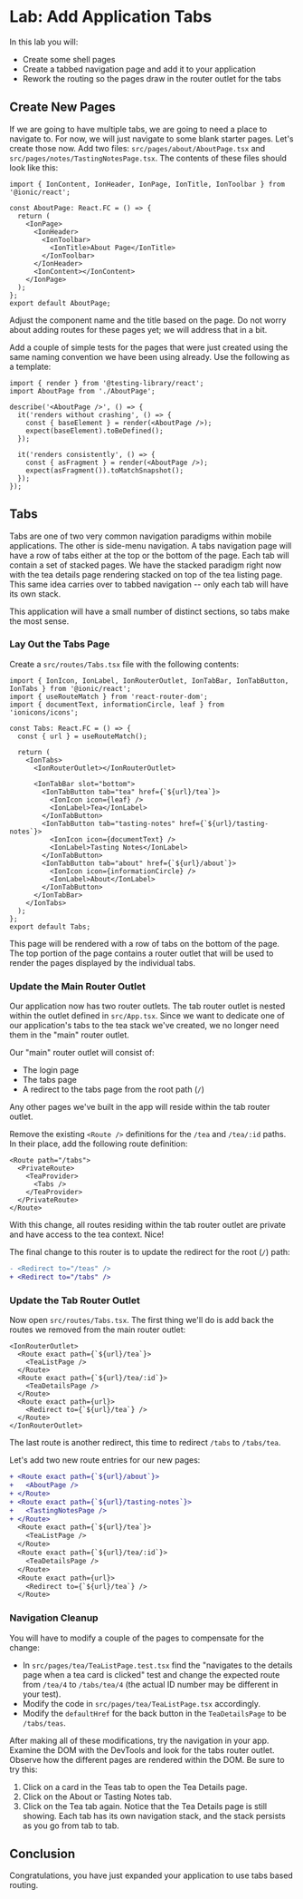 # Lab: Add Application Tabs

In this lab you will:

- Create some shell pages
- Create a tabbed navigation page and add it to your application
- Rework the routing so the pages draw in the router outlet for the tabs

## Create New Pages

If we are going to have multiple tabs, we are going to need a place to navigate to. For now, we will just navigate to some blank starter pages. Let's create those now. Add two files: `src/pages/about/AboutPage.tsx` and `src/pages/notes/TastingNotesPage.tsx`. The contents of these files should look like this:

```tsx
import { IonContent, IonHeader, IonPage, IonTitle, IonToolbar } from '@ionic/react';

const AboutPage: React.FC = () => {
  return (
    <IonPage>
      <IonHeader>
        <IonToolbar>
          <IonTitle>About Page</IonTitle>
        </IonToolbar>
      </IonHeader>
      <IonContent></IonContent>
    </IonPage>
  );
};
export default AboutPage;
```

Adjust the component name and the title based on the page. Do not worry about adding routes for these pages yet; we will address that in a bit.

Add a couple of simple tests for the pages that were just created using the same naming convention we have been using already. Use the following as a template:

```tsx
import { render } from '@testing-library/react';
import AboutPage from './AboutPage';

describe('<AboutPage />', () => {
  it('renders without crashing', () => {
    const { baseElement } = render(<AboutPage />);
    expect(baseElement).toBeDefined();
  });

  it('renders consistently', () => {
    const { asFragment } = render(<AboutPage />);
    expect(asFragment()).toMatchSnapshot();
  });
});
```

## Tabs

Tabs are one of two very common navigation paradigms within mobile applications. The other is side-menu navigation. A tabs navigation page will have a row of tabs either at the top or the bottom of the page. Each tab will contain a set of stacked pages. We have the stacked paradigm right now with the tea details page rendering stacked on top of the tea listing page. This same idea carries over to tabbed navigation -- only each tab will have its own stack.

This application will have a small number of distinct sections, so tabs make the most sense.

### Lay Out the Tabs Page

Create a `src/routes/Tabs.tsx` file with the following contents:

```tsx
import { IonIcon, IonLabel, IonRouterOutlet, IonTabBar, IonTabButton, IonTabs } from '@ionic/react';
import { useRouteMatch } from 'react-router-dom';
import { documentText, informationCircle, leaf } from 'ionicons/icons';

const Tabs: React.FC = () => {
  const { url } = useRouteMatch();

  return (
    <IonTabs>
      <IonRouterOutlet></IonRouterOutlet>

      <IonTabBar slot="bottom">
        <IonTabButton tab="tea" href={`${url}/tea`}>
          <IonIcon icon={leaf} />
          <IonLabel>Tea</IonLabel>
        </IonTabButton>
        <IonTabButton tab="tasting-notes" href={`${url}/tasting-notes`}>
          <IonIcon icon={documentText} />
          <IonLabel>Tasting Notes</IonLabel>
        </IonTabButton>
        <IonTabButton tab="about" href={`${url}/about`}>
          <IonIcon icon={informationCircle} />
          <IonLabel>About</IonLabel>
        </IonTabButton>
      </IonTabBar>
    </IonTabs>
  );
};
export default Tabs;
```

This page will be rendered with a row of tabs on the bottom of the page. The top portion of the page contains a router outlet that will be used to render the pages displayed by the individual tabs.

### Update the Main Router Outlet

Our application now has two router outlets. The tab router outlet is nested within the outlet defined in `src/App.tsx`. Since we want to dedicate one of our application's tabs to the tea stack we've created, we no longer need them in the "main" router outlet.

Our "main" router outlet will consist of:

- The login page
- The tabs page
- A redirect to the tabs page from the root path (`/`)

Any other pages we've built in the app will reside within the tab router outlet.

Remove the existing `<Route />` definitions for the `/tea` and `/tea/:id` paths. In their place, add the following route definition:

```tsx
<Route path="/tabs">
  <PrivateRoute>
    <TeaProvider>
      <Tabs />
    </TeaProvider>
  </PrivateRoute>
</Route>
```

With this change, all routes residing within the tab router outlet are private and have access to the tea context. Nice!

The final change to this router is to update the redirect for the root (`/`) path:

```diff
- <Redirect to="/teas" />
+ <Redirect to="/tabs" />
```

### Update the Tab Router Outlet

Now open `src/routes/Tabs.tsx`. The first thing we'll do is add back the routes we removed from the main router outlet:

```tsx
<IonRouterOutlet>
  <Route exact path={`${url}/tea`}>
    <TeaListPage />
  </Route>
  <Route exact path={`${url}/tea/:id`}>
    <TeaDetailsPage />
  </Route>
  <Route exact path={url}>
    <Redirect to={`${url}/tea`} />
  </Route>
</IonRouterOutlet>
```

The last route is another redirect, this time to redirect `/tabs` to `/tabs/tea`.

Let's add two new route entries for our new pages:

```diff
+ <Route exact path={`${url}/about`}>
+   <AboutPage />
+ </Route>
+ <Route exact path={`${url}/tasting-notes`}>
+   <TastingNotesPage />
+ </Route>
  <Route exact path={`${url}/tea`}>
    <TeaListPage />
  </Route>
  <Route exact path={`${url}/tea/:id`}>
    <TeaDetailsPage />
  </Route>
  <Route exact path={url}>
    <Redirect to={`${url}/tea`} />
  </Route>
```

### Navigation Cleanup

You will have to modify a couple of the pages to compensate for the change:

- In `src/pages/tea/TeaListPage.test.tsx` find the "navigates to the details page when a tea card is clicked" test and change the expected route from `/tea/4` to `/tabs/tea/4` (the actual ID number may be different in your test).
- Modify the code in `src/pages/tea/TeaListPage.tsx` accordingly.
- Modify the `defaultHref` for the back button in the `TeaDetailsPage` to be `/tabs/teas`.

After making all of these modifications, try the navigation in your app. Examine the DOM with the DevTools and look for the tabs router outlet. Observe how the different pages are rendered within the DOM. Be sure to try this:

1. Click on a card in the Teas tab to open the Tea Details page.
2. Click on the About or Tasting Notes tab.
3. Click on the Tea tab again. Notice that the Tea Details page is still showing. Each tab has its own navigation stack, and the stack persists as you go from tab to tab.

## Conclusion

Congratulations, you have just expanded your application to use tabs based routing.
